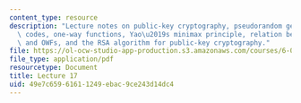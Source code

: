 ```yaml
---
content_type: resource
description: "Lecture notes on public-key cryptography, pseudorandom generators, cryptographic\
  \ codes, one-way functions, Yao\u2019s minimax principle, relation between PRGs\
  \ and OWFs, and the RSA algorithm for public-key cryptography."
file: https://ol-ocw-studio-app-production.s3.amazonaws.com/courses/6-080-great-ideas-in-theoretical-computer-science-spring-2008/49e7c65961611249ebac9ce243d14dc4_lec17.pdf
file_type: application/pdf
resourcetype: Document
title: Lecture 17
uid: 49e7c659-6161-1249-ebac-9ce243d14dc4
---
```

